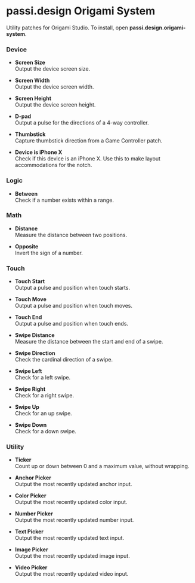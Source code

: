 # passi.design Origami System

Utility patches for Origami Studio. To install, open **passi.design.origami-system**.

### Device

* **Screen Size**  
Output the device screen size.

* **Screen Width**  
Output the device screen width.

* **Screen Height**  
Output the device screen height.

* **D-pad**  
Output a pulse for the directions of a 4-way controller.

* **Thumbstick**  
Capture thumbstick direction from a Game Controller patch.

* **Device is iPhone X**  
Check if this device is an iPhone X. Use this to make layout accommodations for the notch.

### Logic

* **Between**  
Check if a number exists within a range.

### Math

* **Distance**  
Measure the distance between two positions.

* **Opposite**  
Invert the sign of a number.

### Touch

* **Touch Start**  
Output a pulse and position when touch starts.

* **Touch Move**  
Output a pulse and position when touch moves.

* **Touch End**  
Output a pulse and position when touch ends.

* **Swipe Distance**  
Measure the distance between the start and end of a swipe.

* **Swipe Direction**  
Check the cardinal direction of a swipe.

* **Swipe Left**  
Check for a left swipe.

* **Swipe Right**  
Check for a right swipe.

* **Swipe Up**  
Check for an up swipe.

* **Swipe Down**  
Check for a down swipe.

### Utility

* **Ticker**  
Count up or down between 0 and a maximum value, without wrapping.

* **Anchor Picker**  
Output the most recently updated anchor input.

* **Color Picker**  
Output the most recently updated color input.

* **Number Picker**  
Output the most recently updated number input.

* **Text Picker**  
Output the most recently updated text input.

* **Image Picker**  
Output the most recently updated image input.

* **Video Picker**  
Output the most recently updated video input.



